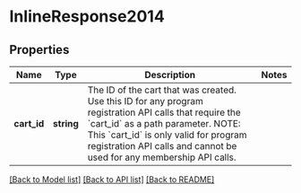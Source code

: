 # InlineResponse2014

## Properties
Name | Type | Description | Notes
------------ | ------------- | ------------- | -------------
**cart_id** | **string** | The ID of the cart that was created. Use this ID for any program registration API calls that require the &#x60;cart_id&#x60; as a path parameter.  NOTE: This &#x60;cart_id&#x60; is only valid for program registration API calls and cannot be used for any membership API calls. | 

[[Back to Model list]](../README.md#documentation-for-models) [[Back to API list]](../README.md#documentation-for-api-endpoints) [[Back to README]](../README.md)


